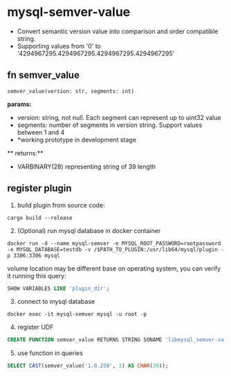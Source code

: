# mysql-semver-value
- Convert semantic version value into comparison and order compatible string.
- Supporting values from '0' to '4294967295.4294967295.4294967295.4294967295'

## fn semver_value
```shell
semver_value(version: str, segments: int)
```
**params:**
- version: string, not null. Each segment can represent up to uint32 value
- segments: number of segments in version string. Support values between 1 and 4
- *working prototype in development stage
 
** returns:**
- VARBINARY(28) representing string of 39 length

## register plugin
1. build plugin from source code:
```shell
cargo build --release
```

2. (Optional) run mysql database in docker container
```shell
docker run -d --name mysql-semver -e MYSQL_ROOT_PASSWORD=rootpassword -e MYSQL_DATABASE=testdb -v /$PATH_TO_PLUGIN:/usr/lib64/mysql/plugin -p 3306:3306 mysql
```
volume location may be different base on operating system, you can verify it running this query:
```sql
SHOW VARIABLES LIKE 'plugin_dir';
```

3. connect to mysql database
```shell
docker exec -it mysql-semver mysql -u root -p
```

4. register UDF
```sql
CREATE FUNCTION semver_value RETURNS STRING SONAME 'libmysql_semver.so';
```

5. use function in queries
```sql
SELECT CAST(semver_value('1.0.259', 3) AS CHAR(39));
```
